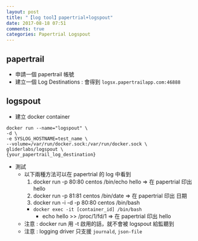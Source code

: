 ```yaml
---
layout: post
title: "【log tool】papertrial+logspout"
date: 2017-08-18 07:51
comments: true
categories: Papertrial Logspout
---
```

## papertrail

- 申請一個 papertrail 帳號
- 建立一個 Log Destinations : 會得到 `logsx.papertrailapp.com:46888`

## logspout

- 建立 docker container
```
docker run --name="logspout" \
-d \
-e SYSLOG_HOSTNAME=test_name \
--volume=/var/run/docker.sock:/var/run/docker.sock \
gliderlabs/logspout \
{your_papertrail_log_destination}
```
- 測試
  - 以下兩種方法可以在 papertrial 的 log 中看到
    1. docker run -p 80:80 centos /bin/echo hello => 在 papertrial 印出 hello
    2. docker run -p 81:81 centos /bin/date => 在 papertrial 印出 日期
    3. docker run -i -d -p 80:80 centos /bin/bash
      - `docker exec -it [container_id] /bin/bash`
        - echo hello >> /proc/1/fd/1 => 在 papertrial 印出 hello
  - 注意 : docker run 用 -t 啟用的話，就不會被 logspout 給監聽到
  - 注意 : logging driver 只支援 `journald`, `json-file`